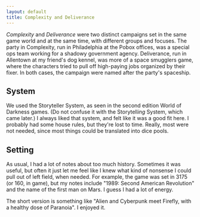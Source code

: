 ```yaml
---
layout: default
title: Complexity and Deliverance
---
```


*Complexity* and *Deliverance* were two distinct campaigns set in the same game
world and at the same time, with different groups and focuses.  The party in
Complexity, run in Philadelphia at the Pobox offices, was a special ops team
working for a shadowy government agency.  Deliverance, run in Allentown at my
friend's dog kennel, was more of a space smugglers game, where the characters
tried to pull off high-paying jobs organized by their fixer.  In both cases,
the campaign were named after the party's spaceship.

## System

We used the Storyteller System, as seen in the second edition World of Darkness
games.  (Do not confuse it with the Storytell*ing* System, which came later.)
I always liked that system, and felt like it was a good fit here.  I probably
had some house rules, but they're lost to time.  Really, most were not needed,
since most things could be translated into dice pools.

## Setting

As usual, I had a lot of notes about too much history.  Sometimes it was
useful, but often it just let me feel like I knew what kind of nonsense I could
pull out of left field, when needed.  For example, the game was set in 3175 (or
160, in game), but my notes include "1989: Second American Revolution" and the
name of the first man on Mars.  I guess I had a lot of energy.

The short version is something like "Alien and Cyberpunk meet Firefly, with a
healthy dose of Paranoia".  I enjoyed it.
